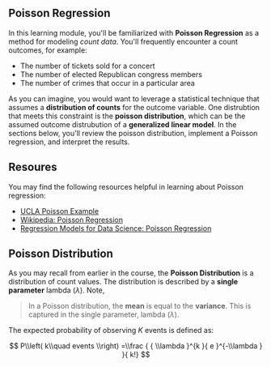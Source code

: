 Poisson Regression
------------------

In this learning module, you'll be familiarized with **Poisson Regression** as a method for modeling *count data*. You'll frequently encounter a count outcomes, for example:

-   The number of tickets sold for a concert
-   The number of elected Republican congress members
-   The number of crimes that occur in a particular area

As you can imagine, you would want to leverage a statistical technique that assumes a **distribution of counts** for the outcome variable. One distrubtion that meets this constraint is the **poisson distribution**, which can be the assumed outcome distrubution of a **generalized linear model**. In the sections below, you'll review the poisson distribution, implement a Poisson regression, and interpret the results.

Resoures
--------

You may find the following resources helpful in learning about Poisson regression:

-   [UCLA Poisson Example](http://www.ats.ucla.edu/stat/r/dae/poissonreg.htm)
-   [Wikipedia: Poisson Regression](https://en.wikipedia.org/wiki/Poisson_regression)
-   [Regression Models for Data Science: Poisson Regression](https://leanpub.com/regmods/read#leanpub-auto-example-poisson-regression)

Poisson Distribution
--------------------

As you may recall from earlier in the course, the **Poisson Distribution** is a distribution of count values. The distribution is described by a **single parameter** lambda (*λ*). Note,

> In a Poisson distribution, the **mean** is equal to the **variance**. This is captured in the single parameter, lambda (*λ*).

The expected probability of observing *K* events is defined as:

$$ P\\left( k\\quad events \\right) =\\frac { { \\lambda }^{k  }{ e }^{-\\lambda  } }{  k!} $$
